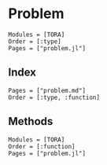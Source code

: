 # Problem

```@autodocs
Modules = [TORA]
Order = [:type]
Pages = ["problem.jl"]
```

## Index

```@index
Pages = ["problem.md"]
Order = [:type, :function]
```

## Methods

```@autodocs
Modules = [TORA]
Order = [:function]
Pages = ["problem.jl"]
```
